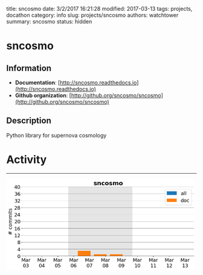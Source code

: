 title: sncosmo
date: 3/2/2017 16:21:28
modified: 2017-03-13
tags: projects, docathon
category: info
slug: projects/sncosmo
authors: watchtower
summary: sncosmo
status: hidden

# sncosmo

## Information

* **Documentation**: [http://sncosmo.readthedocs.io](http://sncosmo.readthedocs.io)
* **Github organization**: [http://github.org/sncosmo/sncosmo](http://github.org/sncosmo/sncosmo)
## Description
Python library for supernova cosmology



# Activity
---
![](images/sncosmo.png)